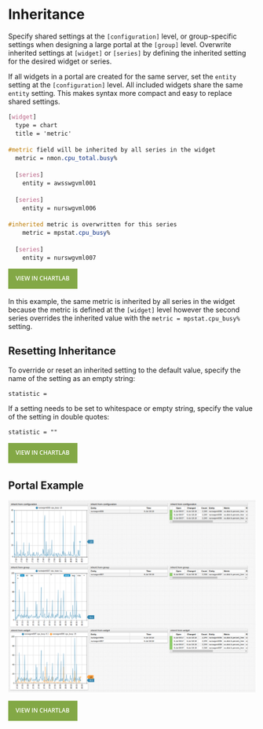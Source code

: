 # Inheritance

Specify shared settings at the `[configuration]` level, or group-specific settings when designing a large portal at the `[group]` level. Overwrite inherited settings at `[widget]` or `[series]` by defining the inherited setting for the desired widget or series.

If all widgets in a portal are created for the same server, set the `entity` setting at the `[configuration]` level. All included widgets share the same `entity` setting. This makes syntax more compact and easy to replace shared settings.

```css
[widget]
  type = chart
  title = 'metric'
  
#metric field will be inherited by all series in the widget
  metric = nmon.cpu_total.busy%

  [series]
    entity = awsswgvml001

  [series]
    entity = nurswgvml006

#inherited metric is overwritten for this series
    metric = mpstat.cpu_busy%

  [series]
    entity = nurswgvml007
```

[![](./images/button.png)](https://apps.axibase.com/chartlab/3230deb6/2/)

In this example, the same metric is inherited by all series in the widget because the metric is defined at the `[widget]` level however the second series overrides the inherited value with the `metric = mpstat.cpu_busy%` setting.

## Resetting Inheritance

To override or reset an inherited setting to the default value, specify the name of the setting as an empty string:

```css
statistic =
```

If a setting needs to be set to whitespace or empty string, specify the value of the setting in double quotes:

```css
statistic = ""
```

[![](./images/button.png)](https://apps.axibase.com/chartlab/061b5af1)

## Portal Example

![](./images/inheritance-portal.png)

[![](./images/button.png)](https://apps.axibase.com/chartlab/f137e7d8)